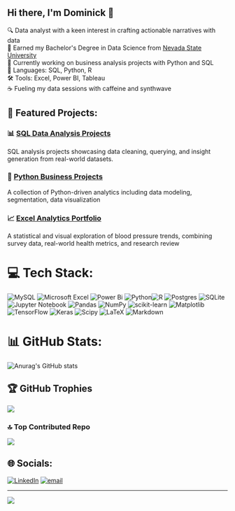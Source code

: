 ## Hi there, I'm Dominick 👋

🔍 Data analyst with a keen interest in crafting actionable narratives with data<br/>
🧠 Earned my Bachelor's Degree in Data Science from [Nevada State University](https://nevadastate.edu/)<br/>
💼 Currently working on business analysis projects with Python and SQL<br/> 
🧰 Languages: SQL, Python, R<br/> 
🛠️ Tools: Excel, Power BI, Tableau<br/> 
☕ Fueling my data sessions with caffeine and synthwave<br/>

## 🚀 Featured Projects:

### 📊 [SQL Data Analysis Projects](https://github.com/Dom-380/sql-analytics-projects)
SQL analysis projects showcasing data cleaning, querying, and insight generation from real-world datasets.

### 🐍 [Python Business Projects](https://github.com/Dom-380/python-business-projects)
A collection of Python-driven analytics including data modeling, segmentation, data visualization

### 📈 [Excel Analytics Portfolio](https://github.com/yourusername/excel-projects)
A statistical and visual exploration of blood pressure trends, combining survey data, real-world health metrics, and research review

# 💻 Tech Stack:
![MySQL](https://img.shields.io/badge/mysql-4479A1.svg?style=for-the-badge&logo=mysql&logoColor=white) ![Microsoft Excel](https://img.shields.io/badge/Microsoft_Excel-217346?style=for-the-badge&logo=microsoft-excel&logoColor=white) ![Power Bi](https://img.shields.io/badge/power_bi-F2C811?style=for-the-badge&logo=powerbi&logoColor=black) ![Python](https://img.shields.io/badge/python-3670A0?style=for-the-badge&logo=python&logoColor=ffdd54)![R](https://img.shields.io/badge/r-%23276DC3.svg?style=for-the-badge&logo=r&logoColor=white) ![Postgres](https://img.shields.io/badge/postgres-%23316192.svg?style=for-the-badge&logo=postgresql&logoColor=white) ![SQLite](https://img.shields.io/badge/sqlite-%2307405e.svg?style=for-the-badge&logo=sqlite&logoColor=white) ![Jupyter Notebook](https://img.shields.io/badge/jupyter-%23FA0F00.svg?style=for-the-badge&logo=jupyter&logoColor=white) ![Pandas](https://img.shields.io/badge/pandas-%23150458.svg?style=for-the-badge&logo=pandas&logoColor=white) ![NumPy](https://img.shields.io/badge/numpy-%23013243.svg?style=for-the-badge&logo=numpy&logoColor=white) ![scikit-learn](https://img.shields.io/badge/scikit--learn-%23F7931E.svg?style=for-the-badge&logo=scikit-learn&logoColor=white) ![Matplotlib](https://img.shields.io/badge/Matplotlib-%23ffffff.svg?style=for-the-badge&logo=Matplotlib&logoColor=black) ![TensorFlow](https://img.shields.io/badge/TensorFlow-%23FF6F00.svg?style=for-the-badge&logo=TensorFlow&logoColor=white) ![Keras](https://img.shields.io/badge/Keras-%23D00000.svg?style=for-the-badge&logo=Keras&logoColor=white) ![Scipy](https://img.shields.io/badge/SciPy-%230C55A5.svg?style=for-the-badge&logo=scipy&logoColor=%white) ![LaTeX](https://img.shields.io/badge/latex-%23008080.svg?style=for-the-badge&logo=latex&logoColor=white) ![Markdown](https://img.shields.io/badge/markdown-%23000000.svg?style=for-the-badge&logo=markdown&logoColor=white)  
# 📊 GitHub Stats:
![Anurag's GitHub stats](https://github-readme-stats.vercel.app/api?username=Dom-380&show_icons=true&theme=radical)


## 🏆 GitHub Trophies
![](https://github-profile-trophy.vercel.app/?username=Dom-380&theme=tokyonight&no-frame=false&no-bg=false&margin-w=4)

### 🔝 Top Contributed Repo
![](https://github-contributor-stats.vercel.app/api?username=Dom-380&limit=5&theme=tokyonight&combine_all_yearly_contributions=true)

## 🌐 Socials:
[![LinkedIn](https://img.shields.io/badge/LinkedIn-%230077B5.svg?logo=linkedin&logoColor=white)](https://linkedin.com/in/www.linkedin.com/in/dominick-augimeri) [![email](https://img.shields.io/badge/Email-D14836?logo=gmail&logoColor=white)](mailto:dominickaugimeri@gmail.com) 



---
[![](https://visitcount.itsvg.in/api?id=Dom-380&icon=0&color=0)](https://visitcount.itsvg.in)

<!-- Proudly created with GPRM ( https://gprm.itsvg.in ) -->
